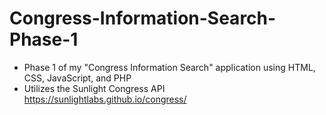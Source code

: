 # Congress-Information-Search-Phase-1

* Phase 1 of my "Congress Information Search" application using HTML, CSS, JavaScript, and PHP
* Utilizes the Sunlight Congress API https://sunlightlabs.github.io/congress/

